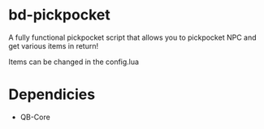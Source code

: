 # bd-pickpocket

A fully functional pickpocket script that allows you to pickpocket NPC and get various items in return!

Items can be changed in the config.lua

# Dependicies
- QB-Core
